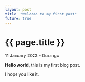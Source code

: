 ```yaml
---
layout: post
title: "Welcome to my first post"
future: true
--- 
```


{{ page.title }}
================

<p class="meta">11 January 2023 - Durango</p>

**Hello world**, this is my first blog post. 

I hope you like it.


